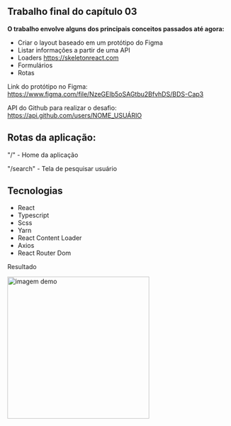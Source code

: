 ## Trabalho final do capítulo 03

**O trabalho envolve alguns dos principais conceitos passados até agora:**

- Criar o layout baseado em um protótipo do Figma
- Listar informações a partir de uma API
- Loaders https://skeletonreact.com
- Formulários
- Rotas

Link do protótipo no Figma: https://www.figma.com/file/NzeGEIb5oSAGtbu2BfvhDS/BDS-Cap3

API do Github para realizar o desafio: https://api.github.com/users/NOME_USUÁRIO

## Rotas da aplicação:
"/" - Home da aplicação

"/search" - Tela de pesquisar usuário

## Tecnologias

- React
- Typescript
- Scss
- Yarn
- React Content Loader
- Axios
- React Router Dom

Resultado

<img src="https://raw.githubusercontent.com/biacoelho/github-user-search-bootcamp-DevSuperior/master/demonstracao.gif" alt="imagem demo" width="320"/>
